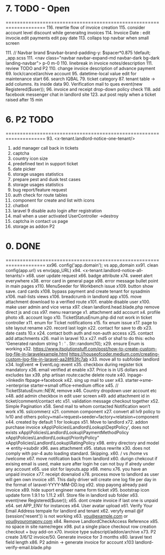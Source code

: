 


# 7. TODO - Open
====================================================================
116. rewrtie flow of invoice creation 
115. consider account level discount while generaitng invoices
114. Invoice Date :	edit invocie.edit payments edit pay date
113. collaps top navbar when small screen <div class="collapse navbar-collapse" id="navbarNavAltMarkup">
111. // Navbar brand $navbar-brand-padding-y: $spacer*0.875 !default; _app.scss
111. <nav class="navbar navbar-expand-md navbar-dark bg-dark landing-navbar"> p-0 m-0
110. linebreak in invoice notes/description
111. review TODO and P2
110. change invoice description of advance payment 
69. lock/cancel/archive account
95. datetime-local value edit for maintenance start
66. search IQBAL
79. ticket category
87. tenant table -> add columns. its inside data
90. Verification mail to ques event(new Registered($user));
96. invoice and receipt drop-down policy check
118. add facebook messenger chat in landlord site
123. aut post reply when a ticket raised after 15 min

# 6. P2 TODO
====================================================================
93. <x-tenant.landlord-notice-one-tenant/>
1.	add manager call back in tickets
99. captcha
102. country icon size
2.	predefined text in support ticket
3.	date picker
4.	storage usages statistics
5.	prepare pest and dusk test cases
6.	storage usages statistics
7.	bug report/feature request
8.	auth check for route tables
9.	component for create and list <a> with icons
10.	chatbot
11.	 laravel 9 disable auto login after registration
12.	 mail when a user activated UserController ->destroy
13.	 captcha in contact us page
14. storage as addon P2

# 0. DONE
====================================================================
xx96. config('app.domain'); vs app_domain
xx91. clean config(app.url) vs env(app_URL)
x94. <x-tenant.landlord-notice-all-tenants/>
x68. user update request
x66. badge attribute
x74. sweet alert everywhere
x38. error card in general page
x98. error message bullet point in main pages
x110. MenuSeeder for Workbench issue
x109. button show save. card cards
x108. bypass payment and create tenant for sysadmin
x106. mail-lists views
x106. breadcrumb in landlord app
x105. move attachment download to a verified route
x101. enable disable user
x100. make user admin and vice versa
x97. clean landlord.head.blade.php remove direct js and css
x97. menu rearrange
x1. attachment add account
x4. profile photo
x8. account logo
x10. TicketStatusEnum.php did not work in ticket controller
x11. enum for Ticket notifications
x15. fix enum issue
x17. page to site layout rename
x20. record last login
x22. contact for save to db
x23. date casts 10.x
x24. contact both auth and non-auth access
x25. contact add attachments
x26. mail in laravel 10.x
x27. md5 or sha1 to do this: echo 'Generated random string 1 : ' . Str::random(10);
x29. ensure Enum is working
x32. https://www.itsolutionstuff.com/post/how-to-create-custom-log-file-in-laravelexample.html
	https://houseofcoder.medium.com/creating-custom-log-file-in-laravel-aa28f63fc7ab
x33. move all to subfolder landlord
x34. logEvent => EventLog::event
x35. checkbox during register tick mandatory
x36. email verified at enable
x37. Price is in US dollars and excludes tax
x39. php artisan route:cache delete route
x40. lnpage->linkedin fbpage->facebook
x42. sing up mail to user
x43. starter->sme->enterprise  starter->small office->medium office
x45. // TicketStatusEnum::NEW, remove
x46. Country dropdown user account etc
x48. add admin checkbox in edit user screen
x49. add attachment id in ticket/comment/contact etc
x51. validation message checkout together
x52. Simple Pagination
x58. Send mail to whom contacted Notification won’t work
x16. sslcommerz
x21. common component
x27. convert all lv9 policy to lv10 and others policy+mail+request+seeder+factory+relatsion+component
x44. created by default 1 for lookups
x51. Move to landlord
x72. addon purchase invoice
xApp\Policies\Landlord\Lookup\DeptPolicy', does not exists
xApp\Policies\Landlord\Lookup\PaymentMethodPolicy
xApp\Policies\Landlord\Lookup\PriorityPolicy"
xApp\Policies\Landlord\Lookup\RatingPolicy
x98. entry directory and model => entity->subdir
x96. aws attachment
x95. status rewrite
x30. does not comply with psr-4 auto loading standard. Skipping.
x60. / vs /home vs /welcome
x67. move notifcation back from landlord
x60. durign chekcout if exising email is used, make sure after login he can not buy if alredy under any account
x65. use slot for layouts.app
x68. menu
x76. you have an unpaid invoice
x77. receipt downalod
x78. process move to landlord as user will gen own invoice
x81. This daily driver will create one log file per day in the format of laravel-YYYY-MM-DD.log
x92. stop payong already paid invoice
x89. hide suport engineer name form ticket
x95. bootstrap icon update form 1.9.1 to 1.11.2
x61. Store file in landlord sub folder
x63. event(new Registered($user));
x65. dont create invoice if last one is unpaid
x64. set APP_ENV for instances
x64. User avatar upload
x61. Verify Your Email Address tempale for landlord and tenant
x62. veryfy email @if (session('resent')) is not working
x63. you@example.com or you@youromapny.com
x84. Remove  LandlordCheckAccess Reference
x85. no space in site name/regex
x98. put a single place checkout row creation checkout + buy add-on
x70. invoice type subscript/addon/archive
x73. P2 create 3/6/12 invoice/50. Generate invoice for 3 months
x80. laravel text field length
x86. P2 admin -> generate invoice for account
x103 landlord-verify-email.blade.php


